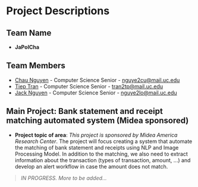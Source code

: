 # Project Descriptions


## Team Name
- **JaPolCha**

## Team Members
- [Chau Nguyen](https://github.com/chaung844) - Computer Science Senior - nguye2cu@mail.uc.edu
- [Tiep Tran](https://github.com/polskiTran) - Computer Science Senior - tran2tp@mail.uc.edu
- [Jack Nguyen](https://github.com/Jack51003) - Computer Science Senior - nguye2lo@mail.uc.edu

## Main Project: Bank statement and receipt matching automated system (Midea sponsored)

- **Project topic of area**: *This project is sponsored by Midea America Research Center*. The project will focus creating a system that automate the matching of bank statement and receipts using NLP and Image Processing Model. In addition to the matching, we also need to extract information about the transaction (types of transaction, amount, ...) and develop an alert workflow in case the amount does not match.   

> *IN PROGRESS. More to be added...*